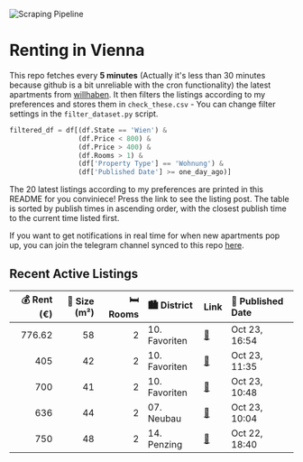 ![Scraping Pipeline](https://github.com/AthomsG/renting-in-vienna/actions/workflows/run_pipeline.yml/badge.svg)


# Renting in Vienna

This repo fetches every **5 minutes** (Actually it's less than 30 minutes because github is a bit unreliable with the cron functionality) the latest apartments from [willhaben](https://www.willhaben.at/).
It then filters the listings according to my preferences and stores them in `check_these.csv` - You can change filter settings in the `filter_dataset.py` script.

```python
filtered_df = df[(df.State == 'Wien') & 
                 (df.Price < 800) &
                 (df.Price > 400) &
                 (df.Rooms > 1) &
                 (df['Property Type'] == 'Wohnung') &
                 (df['Published Date'] >= one_day_ago)]
```

The 20 latest listings according to my preferences are printed in this README for you conviniece! Press the link to see the listing post.
The table is sorted by publish times in ascending order, with the closest publish time to the current time listed first.

If you want to get notifications in real time for when new apartments pop up, you can join the telegram channel synced to this repo [here](https://t.me/+1HPAYOf5BSsyNTlk).

## Recent Active Listings

|   💰 Rent (€) |   📏 Size (m²) |   🛏️ Rooms | 🏙️ District   | Link                                                                                                                                                                                                           | 📅 Published Date   |
|-------------:|--------------:|-----------:|:--------------|:---------------------------------------------------------------------------------------------------------------------------------------------------------------------------------------------------------------|:-------------------|
|       776.62 |            58 |          2 | 10. Favoriten | [🔗](https://www.willhaben.at/iad/immobilien/d/mietwohnungen/wien/wien-1100-favoriten/sch%C3%B6ne-zwei-zimmerwohnung-mit-loggia-1987873102/)                                                                    | Oct 23, 16:54      |
|       405    |            42 |          2 | 10. Favoriten | [🔗](https://www.willhaben.at/iad/immobilien/d/mietwohnungen/wien/wien-1100-favoriten/kosteng%C3%BCnstige-mietwohnung-899043662/)                                                                               | Oct 23, 11:35      |
|       700    |            41 |          2 | 10. Favoriten | [🔗](https://www.willhaben.at/iad/immobilien/d/mietwohnungen/wien/wien-1100-favoriten/neu-renovierte-2-zimmer-wohnung-mit-perfekter-%C3%B6ffentlicher-anbindung-ideal-f%C3%BCr-studenten-1429313660/)           | Oct 23, 10:48      |
|       636    |            44 |          2 | 07. Neubau    | [🔗](https://www.willhaben.at/iad/immobilien/d/mietwohnungen/wien/wien-1070-neubau/nachmieter-gesucht-f%C3%BCr-helle-ruhige-wohnung-%2844-mq%29--n%C3%A4he-lugner-city-kontakt-bitte-per-whats-upp-2055428666/) | Oct 23, 10:04      |
|       750    |            48 |          2 | 14. Penzing   | [🔗](https://www.willhaben.at/iad/immobilien/d/mietwohnungen/wien/wien-1140-penzing/vollm%C3%B6blierte-wohnung-mitte-november---mitte-april-1130935152/)                                                        | Oct 22, 18:40      |
